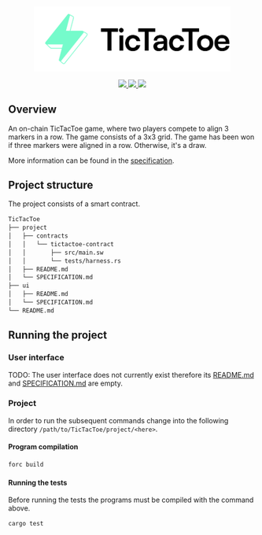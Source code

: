 <p align="center">
    <picture>
        <source media="(prefers-color-scheme: dark)" srcset=".docs/tictactoe-logo-dark-theme.png">
        <img alt="SwayApps TicTacToe Logo" width="400px" src=".docs/tictactoe-logo-light-theme.png">
    </picture>
</p>

<p align="center">
    <a href="https://crates.io/crates/forc/0.35.1" alt="forc">
        <img src="https://img.shields.io/badge/forc-v0.35.1-orange" />
    </a>
    <a href="https://crates.io/crates/fuel-core/0.17.2" alt="fuel-core">
        <img src="https://img.shields.io/badge/fuel--core-v0.17.2-yellow" />
    </a>
    <a href="https://crates.io/crates/fuels/0.36.1" alt="forc">
        <img src="https://img.shields.io/badge/fuels-v0.36.1-blue" />
    </a>
</p>

## Overview

An on-chain TicTacToe game, where two players compete to align 3 markers in a row. The game consists of a 3x3 grid.
The game has been won if three markers were aligned in a row. Otherwise, it's a draw.

More information can be found in the [specification](./project/SPECIFICATION.md).

## Project structure

The project consists of a smart contract.

```sh
TicTacToe
├── project
│   ├── contracts
│   │   └── tictactoe-contract
│   │       ├── src/main.sw
│   │       └── tests/harness.rs
│   ├── README.md
│   └── SPECIFICATION.md
├── ui
│   ├── README.md
│   └── SPECIFICATION.md
└── README.md
```

## Running the project

### User interface

TODO: The user interface does not currently exist therefore its [README.md](ui/README.md) and [SPECIFICATION.md](ui/SPECIFICATION.md) are empty.

### Project

In order to run the subsequent commands change into the following directory `/path/to/TicTacToe/project/<here>`.

#### Program compilation

```bash
forc build
```

#### Running the tests

Before running the tests the programs must be compiled with the command above.

```bash
cargo test
```
